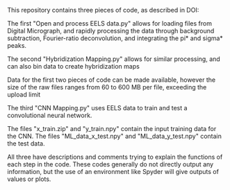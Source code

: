 This repository contains three pieces of code, as described in DOI:

The first "Open and process EELS data.py" allows for loading files from Digital Micrograph, and rapidly processing the data through background subtraction, Fourier-ratio deconvolution, and integrating the pi* and sigma* peaks.

The second "Hybridization Mapping.py" allows for similar processing, and can also bin data to create hybridization maps
  
  Data for the first two pieces of code can be made available, however the size of the raw files ranges from 60 to 600 MB per file, exceeding the upload limit

The third "CNN Mapping.py" uses EELS data to train and test a convolutional neural network.
  
  The files "x_train.zip" and "y_train.npy" contain the input training data for the CNN. The files "ML_data_x_test.npy" and "ML_data_y_test.npy" contain the test data.
  
All three have descriptions and comments trying to explain the functions of each step in the code.  These codes generally do not directly output any information, but the use of an environment like Spyder will give outputs of values or plots.

